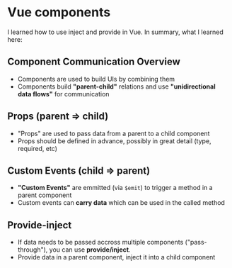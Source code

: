 # Vue components

I learned how to use inject and provide in Vue. In summary, what I learned here:

## Component Communication Overview

- Components are used to build UIs by combining them
- Components build **"parent-child"** relations and use **"unidirectional data flows"** for communication

## Props (parent => child)

- "Props" are used to pass data from a parent to a child component
- Props should be defined in advance, possibly in great detail (type, required, etc)

## Custom Events (child => parent)

- **"Custom Events"** are emmitted (via `$emit`) to trigger a method in a parent component
- Custom events can **carry data** which can be used in the called method

## Provide-inject

- If data needs to be passed accross multiple components ("pass-through"), you can use **provide/inject**.
- Provide data in a parent component, inject it into a child component

